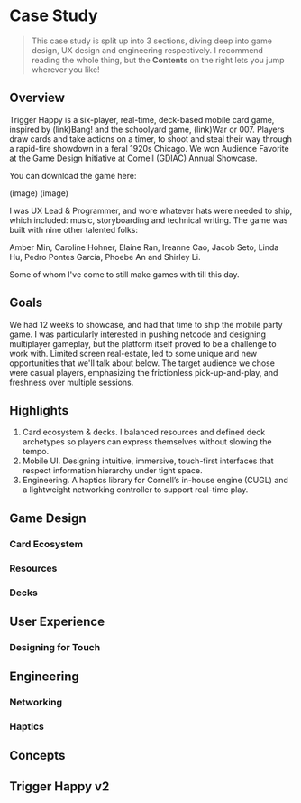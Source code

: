 # Case Study


>This case study is split up into 3 sections, diving deep into game design, UX design and engineering respectively. I recommend reading the whole thing, but the **Contents** on the right lets you jump wherever you like!


## Overview

Trigger Happy is a six-player, real-time, deck-based mobile card game, inspired by (link)Bang! and the schoolyard game, (link)War or 007. Players draw cards and take actions on a timer, to shoot and steal their way through a rapid-fire showdown in a feral 1920s Chicago. We won Audience Favorite at the Game Design Initiative at Cornell (GDIAC) Annual Showcase.

You can download the game here:

(image) (image)

I was UX Lead & Programmer, and wore whatever hats were needed to ship, which included: music, storyboarding and technical writing. The game was built with nine other talented folks:

Amber Min, Caroline Hohner, Elaine Ran, Ireanne Cao, Jacob Seto, Linda Hu, Pedro Pontes García, Phoebe An and Shirley Li. 

Some of whom I've come to still make games with till this day.

## Goals

We had 12 weeks to showcase, and had that time to ship the mobile party game. I was particularly interested in pushing netcode and designing multiplayer gameplay, but the platform itself proved to be a challenge to work with. Limited screen real-estate, led to some unique and new opportunities that we'll talk about below. The target audience we chose were casual players, emphasizing the frictionless pick-up-and-play, and freshness over multiple sessions.

## Highlights

1. Card ecosystem & decks. I balanced resources and defined deck archetypes so players can express themselves without slowing the tempo.
2. Mobile UI. Designing intuitive, immersive, touch-first interfaces that respect information hierarchy under tight space.
3. Engineering. A haptics library for Cornell’s in-house engine (CUGL) and a lightweight networking controller to support real-time play.

## Game Design

### Card Ecosystem

### Resources

### Decks

## User Experience

### Designing for Touch

## Engineering

### Networking

### Haptics

## Concepts

## Trigger Happy v2
